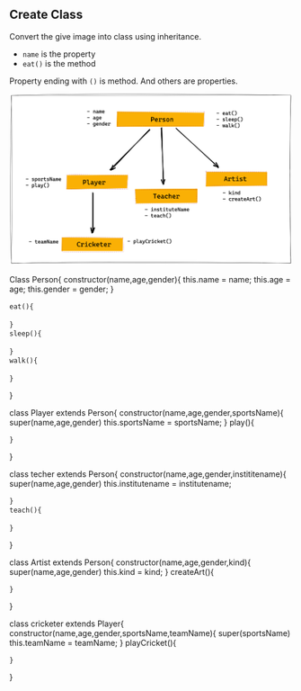 ## Create Class

Convert the give image into class using inheritance.

- `name` is the property
- `eat()` is the method

Property ending with `()` is method. And others are properties.


![Inheritance](../assets/inheritance.png)

Class Person{
    constructor(name,age,gender){
        this.name = name;
        this.age = age;
        this.gender = gender;
    }

    eat(){

    }
    sleep(){

    }
    walk(){

    }
}

class Player extends Person{
    constructor(name,age,gender,sportsName){
        super(name,age,gender)
        this.sportsName = sportsName;
    }
    play(){

    }
}

class techer extends Person{
    constructor(name,age,gender,instititename){
        super(name,age,gender)
        this.institutename = institutename;


    }
    teach(){

    }

}

class Artist extends Person{
    constructor(name,age,gender,kind){
        super(name,age,gender)
        this.kind = kind;
    }
    createArt(){

    }
}

class cricketer extends Player{
    constructor(name,age,gender,sportsName,teamName){
        super(sportsName)
        this.teamName = teamName;
    }
    playCricket(){

    }
}
